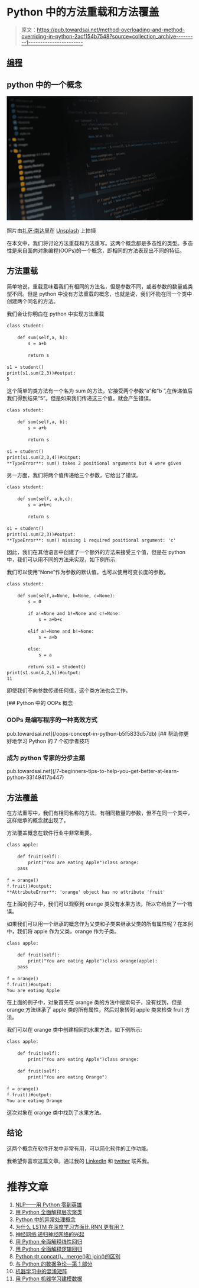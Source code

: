 # Python 中的方法重载和方法覆盖

> 原文：<https://pub.towardsai.net/method-overloading-and-method-overriding-in-python-2acf154b7548?source=collection_archive---------1----------------------->

## [编程](https://towardsai.net/p/category/programming)

## python 中的一个概念

![](img/de5cd90ac24c0a64057bfbfe5306c61d.png)

照片由[礼萨·南达里](https://unsplash.com/@rezanamdari?utm_source=medium&utm_medium=referral)在 [Unsplash](https://unsplash.com?utm_source=medium&utm_medium=referral) 上拍摄

在本文中，我们将讨论方法重载和方法重写。这两个概念都是多态性的类型。多态性是来自面向对象编程(OOPs)的一个概念，即相同的方法表现出不同的特征。

## 方法重载

简单地说，重载意味着我们有相同的方法名，但是参数不同，或者参数的数量或类型不同。但是 python 中没有方法重载的概念，也就是说，我们不能在同一个类中创建两个同名的方法。

我们会让你明白在 python 中实现方法重载

```
class student:

    def sum(self,a, b):
        s = a+b

        return s

s1 = student()
print(s1.sum(2,3))#output:
5
```

这个简单的类方法有一个名为 sum 的方法，它接受两个参数“a”和“b ”,在传递值后我们得到结果“5”。但是如果我们传递这三个值，就会产生错误。

```
class student:

    def sum(self,a, b):
        s = a+b

        return s

s1 = student()
print(s1.sum(2,3,4))#output:
**TypeError**: sum() takes 2 positional arguments but 4 were given
```

另一方面，我们将两个值传递给三个参数，它给出了错误。

```
class student:

    def sum(self, a,b,c):
        s = a+b+c

        return s

s1 = student()
print(s1.sum(2,3))#output:
**TypeError**: sum() missing 1 required positional argument: 'c'
```

因此，我们在其他语言中创建了一个额外的方法来接受三个值，但是在 python 中，我们可以用不同的方法来实现，如下例所示:

我们可以使用“None”作为参数的默认值，也可以使用可变长度的参数。

```
class student:

    def sum(self,a=None, b=None, c=None):
        s = 0

        if a!=None and b!=None and c!=None:
            s = a+b+c

        elif a!=None and b!=None:
            s = a+b

        else:
            s = a

        return ss1 = student()
print(s1.sum(4,2,5))#output:
11
```

即使我们不向参数传递任何值，这个类方法也会工作。

[](/oops-concept-in-python-b5f5833d57db) [## Python 中的 OOPs 概念

### OOPs 是编写程序的一种高效方式

pub.towardsai.net](/oops-concept-in-python-b5f5833d57db) [](/7-beginners-tips-to-help-you-get-better-at-learn-python-33149417b447) [## 帮助你更好地学习 Python 的 7 个初学者技巧

### 成为 python 专家的分步主题

pub.towardsai.net](/7-beginners-tips-to-help-you-get-better-at-learn-python-33149417b447) 

## 方法覆盖

在方法重写中，我们有相同名称的方法，有相同数量的参数，但不在同一个类中，这样继承的概念就出现了。

方法覆盖概念在软件行业中非常重要。

```
class apple:

    def fruit(self):
        print("You are eating Apple")class orange:
    pass

f = orange()
f.fruit()#output:
**AttributeError**: 'orange' object has no attribute 'fruit'
```

在上面的例子中，我们可以观察到 orange 类没有水果方法，所以它给出了一个错误。

如果我们可以用一个继承的概念作为父类和子类来继承父类的所有属性呢？在本例中，我们将 apple 作为父类，orange 作为子类。

```
class apple:

    def fruit(self):
        print("You are eating Apple")class orange(apple):
    pass

f = orange()
f.fruit()#output:
You are eating Apple
```

在上面的例子中，对象首先在 orange 类的方法中搜索句子，没有找到，但是 orange 方法继承了 apple 类的所有属性，然后对象转到 apple 类来检查 fruit 方法。

我们可以在 orange 类中创建相同的水果方法，如下例所示:

```
class apple:

    def fruit(self):
        print("You are eating Apple")class orange:

    def fruit(self):
        print("You are eating Orange")

f = orange()
f.fruit()#output:
You are eating Orange
```

这次对象在 orange 类中找到了水果方法。

## 结论

这两个概念在软件开发中非常有用，可以简化软件的工作功能。

我希望你喜欢这篇文章。通过我的 [LinkedIn](https://www.linkedin.com/in/data-scientist-95040a1ab/) 和 [twitter](https://twitter.com/amitprius) 联系我。

# 推荐文章

1.  [NLP——用 Python 零到英雄](https://medium.com/towards-artificial-intelligence/nlp-zero-to-hero-with-python-2df6fcebff6e?sk=2231d868766e96b13d1e9d7db6064df1)
2.  [用 Python 全面解释层次聚类](/fully-explained-hierarchical-clustering-with-python-ebb256317b50?source=friends_link&sk=7e7113e2a07591a862c77e890fefed10)
3.  [Python 中的异常处理概念](/exception-handling-concepts-in-python-4d5116decac3?source=friends_link&sk=a0ed49d9fdeaa67925eac34ecb55ea30)
4.  [为什么 LSTM 在深度学习方面比 RNN 更有用？](/deep-learning-88e218b74a14?source=friends_link&sk=540bf9088d31859d50dbddab7524ba35)
5.  [神经网络:递归神经网络的兴起](/neural-networks-the-rise-of-recurrent-neural-networks-df740252da88?source=friends_link&sk=6844935e3de14e478ce00f0b22e419eb)
6.  [用 Python 全面解释线性回归](https://medium.com/towards-artificial-intelligence/fully-explained-linear-regression-with-python-fe2b313f32f3?source=friends_link&sk=53c91a2a51347ec2d93f8222c0e06402)
7.  [用 Python 全面解释逻辑回归](https://medium.com/towards-artificial-intelligence/fully-explained-logistic-regression-with-python-f4a16413ddcd?source=friends_link&sk=528181f15a44e48ea38fdd9579241a78)
8.  [Python 中 concat()、merge()和 join()的区别](/differences-between-concat-merge-and-join-with-python-1a6541abc08d?source=friends_link&sk=3b37b694fb90db16275059ea752fc16a)
9.  [与 Python 的数据争论—第 1 部分](/data-wrangling-with-python-part-1-969e3cc81d69?source=friends_link&sk=9c3649cf20f31a5c9ead51c50c89ba0b)
10.  [机器学习中的混淆矩阵](https://medium.com/analytics-vidhya/confusion-matrix-in-machine-learning-91b6e2b3f9af?source=friends_link&sk=11c6531da0bab7b504d518d02746d4cc)
11.  [用 Python 机器学习建模数据](/machine-learning-modeling-data-with-python-92bfebfe4052?source=friends_link&sk=b0f2d74eacefed5843f1e61152513674)